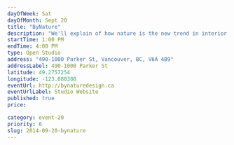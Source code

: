 ```yaml
---
dayOfWeek: Sat
dayOfMonth: Sept 20
title: "ByNature"
description: "We'll explain of how nature is the new trend in interior design, accompanied by the presentation of the many cool and surprising forms it can take. 4th floor in 1000 Parker, call 604-418-9217 for access."
startTime: 1:00 PM
endTime: 4:00 PM
type: Open Studio
address: "490-1000 Parker St, Vancouver, BC, V6A 4B9"
addressLabel: 490-1000 Parker St
latitude: 49.2757254
longitude: -123.080388
eventUrl: http://bynaturedesign.ca
eventUrlLabel: Studio Website
published: true
price: 

category: event-20
priority: 6
slug: 2014-09-20-bynature
---
```

